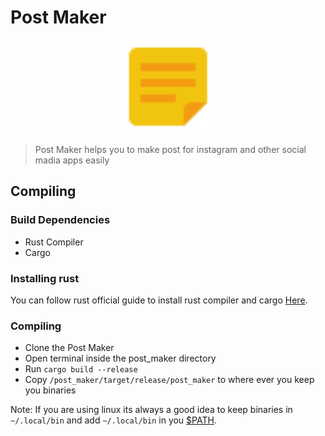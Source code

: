 # Post Maker

<p align="center">
    <img alt="actix-web-grants" src="./icon.svg" width="150">
</p>

> Post Maker helps you to make post for instagram and other social madia apps easily

## Compiling

### Build Dependencies

* Rust Compiler
* Cargo

### Installing rust

You can follow rust official guide to install rust compiler and cargo [Here](https://www.rust-lang.org/tools/install).

### Compiling

* Clone the Post Maker
* Open terminal inside the post_maker directory
* Run `cargo build --release`
* Copy `/post_maker/target/release/post_maker` to where ever you keep you binaries

Note: If you are using linux its always a good idea to keep binaries in `~/.local/bin` and add `~/.local/bin` in you [$PATH](https://www.redhat.com/sysadmin/linux-environment-variableshttps:/).
